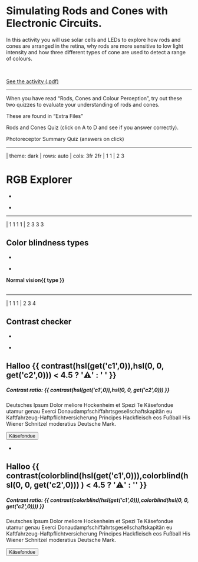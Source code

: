 # Simulating Rods and Cones with Electronic Circuits.

In this activity you will use solar cells and LEDs to explore how rods and cones are arranged in the retina, why rods are more sensitive to low light intensity and how three different types of cone are used to detect a range of colours. 

<br />

<a href="./files/Simulating-Rods-and-Cones-with-Electronic-Circuits.pdf" target="_blank" class="tertiary">See the activity (.pdf)</a>



---












When you have read “Rods, Cones and Colour Perception”, try out these two quizzes to evaluate your understanding of rods and cones.

These are found in “Extra Files”

Rods and Cones Quiz (click on A to D and see if you answer correctly).

Photoreceptor Summary Quiz (answers on click)


---







| theme: dark
| rows: auto
| cols: 3fr 2fr
| 1 1
| 2 3

# RGB Explorer

-

<!-- Commented out temporarily because of heavy CPU usage -->

<!-- <f-scene3 isometric responsive width="600" height="600" webgl>
	<!-- <f-rotation3 duration="10000"> -->
  <!-- <f-group3 scale="1" rotation="20 120 20" position="-1.2 -2 -1.2">
    <f-group3 v-for="r in range(0,5)">
      <f-group3 v-for="g in range(0,5)">
        <f-box3
          v-for="b in range(0,5)"
          :r="0.4"
          :position="[r*0.4, g*0.4, b*0.4]"
          :fill="rgb(r * 60,g * 60,b * 60)"
          :shading="false"
        />
      </f-group3>
    </f-group3>
  </f-group3> -->
  <!-- </f-rotation3> -->
<!-- </f-scene3> -->

<!-- <f-scene3 isometric responsive width="600" height="600" webgl>
  <f-group3 scale="0.75" :rotation="[50, get('cylRot', 0), 0]" :position="[0, 1, 0]">
  <f-group3 v-for="b in range(0,(get('cylB',100)/10)-1)"
    :key="'b'+b"
    :position="[0, -5.5 + b * 0.9 , 0 ]"
    :scale="[1.4 - b*0.13, 0.4, 1.4 - b*0.13]"
  >
  <f-group3 v-for="h in range(0,get('cylH'))" :key="'h'+h">
      <f-group3 v-if="get('cylB', 100) >= b*10"  :rotation="[0, 30*h, 0]">
        <f-hedron3
          v-if="get('cylH', 11) >= h"
          count="4"
          height="2"
          r="0.75"
          rotation="0 180 45"
          :position="[0, 0, 2]"
          :fill="hsl(ai2hue(h * 30), 100, 10+b*10)"
          :stroke="hsl(ai2hue(h * 30), 100, b*10)"
          :shading="false"
        />
      </f-group3>
    </f-group3>
    </f-group3>
  </f-group3>
</f-scene3> -->

<f-scene3 isometric responsive width="500" height="500" webgl  >
  <f-group3 scale="0.6" :rotation="[30, get('cylRot', 0), 0]" :position="[0, 0.7, 0]">
  <f-group3 v-for="b in range(0,(get('cylB',100)/10)-1)"
    :key="'b'+b"
    :position="[0, -5.5 + b * 0.9 , 0 ]"
    scale="1, 1, 1"
  >
  <f-group3 v-for="h in range(0,get('cylH'))" :key="'h'+h">
      <f-group3 v-if="get('cylB', 100) >= b*10"  :rotation="[0, 30*h, 0]">
        <f-polygon3
          v-if="get('cylH', 11) >= h"
          points="-1 1, -1 -1, 1 -1, 1 1"
          rotation="0 0 0"
          :position="[0, 0, 2.5]"
          scale="0.66 0.45 1"
          :fill="hsl(ai2hue(h * 30), 100, 10+b*10)"
          :stroke="hsl(ai2hue(h * 30), 100, b*10)"
          :shading="false"
        />
      </f-group3>
    </f-group3>
    </f-group3>
  </f-group3>
</f-scene3>

<!-- <f-scene3 isometric responsive width="500" height="500" webgl>
  <f-box3
      v-for="h in range(1, 70)"
      :rotation="[h*3, h*3, 0]"
      :position="[(-2+h*0.04), 0, 0]"
      scale="0.66 0.45 1"
      :fill="hsl(ai2hue(h * 3), 100, 50)"
      :shading="false"
    />
</f-scene3> -->



-

<div style="position:sticky; top:15vh;">
  <f-slider set="cylB" from="10" to="100" title="brightness" value="100"  integer />
  
  <!-- <f-slider set="cylS" to="100" title="saturation" value="20" integer /> -->
  
  <f-slider set="cylH" to="11" title="blah" value="11"  integer />
  
  <f-slider set="cylRot" to="360" title="Rotate tower" value="0"  integer />
</div>



---

| 1 1 1 1
| 2 3 3 3

## Color blindness types

-

<f-slider title="Slice count" set="c" from="8" to="64" integer />
  
-

<div style="display: flex; flex-wrap: wrap">
  
  <div>
  <b>Normal vision</b><br><br>
  <f-scene width="150" height="150" grid>
    <f-group v-for="(count,i) in range(0,2)" :key="i">
    <f-arc
      v-for="(a,j) in range(0,360,360 / get('c',8))"
      :key="j"
      :fill="hsl(a,100,scale(count,0,2,30,70))"
      stroke
      :start-angle="a"
      :end-angle="a + (360 / get('c',8))"
      :r="scale(count,0,2,1,1.5)"
      :inner-radius="scale(count,0,2,1,1.5) - 0.25"
    />
    </f-group>
  </f-scene>
  </div>

  <div v-for="type in [
    'achromatomaly',
    'achromatopsia',
    'deuteranomaly',
    'deuteranopia',
    'protanomaly',
    'protanopia',
    'tritanomaly',
    'tritanopia'
  ]">
  <b>{{ type }}</b><br><br>
  <f-scene  width="150" height="150" grid>
    <f-group v-for="(count,i) in range(0,2)" :key="i">
    <f-arc
      v-for="(a,j) in range(0,360,360 / get('c',8))"
      :key="j"
      :fill="colorblind(hsl(a,100,scale(count,0,2,30,70)), type)"
      stroke
      :start-angle="a"
      :end-angle="a + (360 / get('c',8))"
      :r="scale(count,0,2,1,1.5)"
      :inner-radius="scale(count,0,2,1,1.5) - 0.25"
    />
    </f-group>
  </f-scene>
  </div>
</div>











---

| 1 1 1
| 2 3 4

## Contrast checker

-

<f-slider title="Background color hue" set="c1" integer />
<f-slider title="Foreground color brightness" set="c2" to="100" integer />

-

<div style="padding: var(--base2)" :style="{
  background: hsl(get('c1',0)),
  '--primary': hsl(0, 0, get('c2',0))
}">

<h2>Halloo {{ contrast(hsl(get('c1',0)),hsl(0, 0, get('c2',0))) < 4.5 ? '⚠️' : ' ' }}</h2>

##### Contrast ratio: {{ contrast(hsl(get('c1',0)),hsl(0, 0, get('c2',0))) }}

Deutsches Ipsum Dolor meliore Hockenheim et Spezi Te Käsefondue utamur genau Exerci Donaudampfschiffahrtsgesellschaftskapitän eu Kaftfahrzeug-Haftpflichtversicherung Principes Hackfleisch eos Fußball His Wiener Schnitzel moderatius Deutsche Mark.

<button>Käsefondue</button>

</div>

-

<div style="padding: var(--base2)" :style="{
  background: colorblind(hsl(get('c1',0))),
  '--primary': colorblind(hsl(0, 0, get('c2',0)))
}">

<h2>Halloo {{ contrast(colorblind(hsl(get('c1',0))),colorblind(hsl(0, 0, get('c2',0))) ) < 4.5 ? '⚠️' : '' }}</h2>

##### Contrast ratio: {{ contrast(colorblind(hsl(get('c1',0))),colorblind(hsl(0, 0, get('c2',0)))) }}

Deutsches Ipsum Dolor meliore Hockenheim et Spezi Te Käsefondue utamur genau Exerci Donaudampfschiffahrtsgesellschaftskapitän eu Kaftfahrzeug-Haftpflichtversicherung Principes Hackfleisch eos Fußball His Wiener Schnitzel moderatius Deutsche Mark.

<button>Käsefondue</button>

</div>
